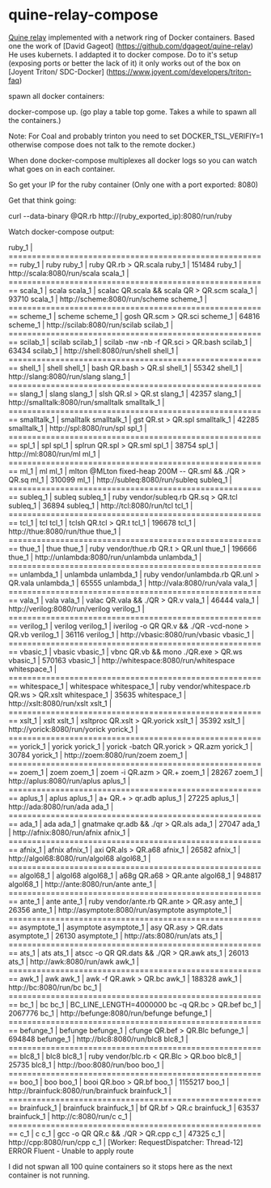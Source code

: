# quine-relay-compose
[Quine relay](https://github.com/mame/quine-relay) implemented with a network ring of Docker containers.
Based one the work of [David Gageot] (https://github.com/dgageot/quine-relay)
He uses kubernets. I addapted it to docker compose. 
Do to it's setup (exposing ports or better the lack of it) it only works 
out of the box on [Joyent Triton/ SDC-Docker] (https://www.joyent.com/developers/triton-faq)

spawn all docker containers:

docker-compose up. (go play a table top gome. Takes a while to spawn all the containers.)

Note: For Coal and probably trinton you need to set DOCKER_TSL_VERIFIY=1 otherwise compose does not talk to the remote docker.)

When done docker-compose multiplexes all docker logs so you can watch what goes on in each container.

So get your IP for the ruby container (Only one with a port exported: 8080)

Get that think going:

curl --data-binary @QR.rb http://(ruby_exported_ip):8080/run/ruby

Watch docker-compose output:

ruby_1       | ========================================================
ruby_1       | ruby
ruby_1       | ruby QR.rb > QR.scala
ruby_1       | 151484
ruby_1       | http://scala:8080/run/scala
scala_1      | ========================================================
scala_1      | scala
scala_1      | scalac QR.scala && scala QR > QR.scm
scala_1      | 93710
scala_1      | http://scheme:8080/run/scheme
scheme_1     | ========================================================
scheme_1     | scheme
scheme_1     | gosh QR.scm > QR.sci
scheme_1     | 64816
scheme_1     | http://scilab:8080/run/scilab
scilab_1     | ========================================================
scilab_1     | scilab
scilab_1     | scilab -nw -nb -f QR.sci > QR.bash
scilab_1     | 63434
scilab_1     | http://shell:8080/run/shell
shell_1      | ========================================================
shell_1      | shell
shell_1      | bash QR.bash > QR.sl
shell_1      | 55342
shell_1      | http://slang:8080/run/slang
slang_1      | ========================================================
slang_1      | slang
slang_1      | slsh QR.sl > QR.st
slang_1      | 42357
slang_1      | http://smalltalk:8080/run/smalltalk
smalltalk_1  | ========================================================
smalltalk_1  | smalltalk
smalltalk_1  | gst QR.st > QR.spl
smalltalk_1  | 42285
smalltalk_1  | http://spl:8080/run/spl
spl_1        | ========================================================
spl_1        | spl
spl_1        | splrun QR.spl > QR.sml
spl_1        | 38754
spl_1        | http://ml:8080/run/ml
ml_1         | ========================================================
ml_1         | ml
ml_1         | mlton @MLton fixed-heap 200M -- QR.sml && ./QR > QR.sq
ml_1         | 310099
ml_1         | http://subleq:8080/run/subleq
subleq_1     | ========================================================
subleq_1     | subleq
subleq_1     | ruby vendor/subleq.rb QR.sq > QR.tcl
subleq_1     | 36894
subleq_1     | http://tcl:8080/run/tcl
tcl_1        | ========================================================
tcl_1        | tcl
tcl_1        | tclsh QR.tcl > QR.t
tcl_1        | 196678
tcl_1        | http://thue:8080/run/thue
thue_1       | ========================================================
thue_1       | thue
thue_1       | ruby vendor/thue.rb QR.t > QR.unl
thue_1       | 196666
thue_1       | http://unlambda:8080/run/unlambda
unlambda_1   | ========================================================
unlambda_1   | unlambda
unlambda_1   | ruby vendor/unlambda.rb QR.unl > QR.vala
unlambda_1   | 65555
unlambda_1   | http://vala:8080/run/vala
vala_1       | ========================================================
vala_1       | vala
vala_1       | valac QR.vala && ./QR > QR.v
vala_1       | 46444
vala_1       | http://verilog:8080/run/verilog
verilog_1    | ========================================================
verilog_1    | verilog
verilog_1    | iverilog -o QR QR.v && ./QR -vcd-none > QR.vb
verilog_1    | 36116
verilog_1    | http://vbasic:8080/run/vbasic
vbasic_1     | ========================================================
vbasic_1     | vbasic
vbasic_1     | vbnc QR.vb && mono ./QR.exe > QR.ws
vbasic_1     | 570163
vbasic_1     | http://whitespace:8080/run/whitespace
whitespace_1 | ========================================================
whitespace_1 | whitespace
whitespace_1 | ruby vendor/whitespace.rb QR.ws > QR.xslt
whitespace_1 | 35635
whitespace_1 | http://xslt:8080/run/xslt
xslt_1       | ========================================================
xslt_1       | xslt
xslt_1       | xsltproc QR.xslt > QR.yorick
xslt_1       | 35392
xslt_1       | http://yorick:8080/run/yorick
yorick_1     | ========================================================
yorick_1     | yorick
yorick_1     | yorick -batch QR.yorick > QR.azm
yorick_1     | 30784
yorick_1     | http://zoem:8080/run/zoem
zoem_1       | ========================================================
zoem_1       | zoem
zoem_1       | zoem -i QR.azm > QR.+
zoem_1       | 28267
zoem_1       | http://aplus:8080/run/aplus
aplus_1      | ========================================================
aplus_1      | aplus
aplus_1      | a+ QR.+ > qr.adb
aplus_1      | 27225
aplus_1      | http://ada:8080/run/ada
ada_1        | ========================================================
ada_1        | ada
ada_1        | gnatmake qr.adb && ./qr > QR.als
ada_1        | 27047
ada_1        | http://afnix:8080/run/afnix
afnix_1      | ========================================================
afnix_1      | afnix
afnix_1      | axi QR.als > QR.a68
afnix_1      | 26582
afnix_1      | http://algol68:8080/run/algol68
algol68_1    | ========================================================
algol68_1    | algol68
algol68_1    | a68g QR.a68 > QR.ante
algol68_1    | 948817
algol68_1    | http://ante:8080/run/ante
ante_1       | ========================================================
ante_1       | ante
ante_1       | ruby vendor/ante.rb QR.ante > QR.asy
ante_1       | 26356
ante_1       | http://asymptote:8080/run/asymptote
asymptote_1  | ========================================================
asymptote_1  | asymptote
asymptote_1  | asy QR.asy > QR.dats
asymptote_1  | 26130
asymptote_1  | http://ats:8080/run/ats
ats_1        | ========================================================
ats_1        | ats
ats_1        | atscc -o QR QR.dats && ./QR > QR.awk
ats_1        | 26013
ats_1        | http://awk:8080/run/awk
awk_1        | ========================================================
awk_1        | awk
awk_1        | awk -f QR.awk > QR.bc
awk_1        | 188328
awk_1        | http://bc:8080/run/bc
bc_1         | ========================================================
bc_1         | bc
bc_1         | BC_LINE_LENGTH=4000000 bc -q QR.bc > QR.bef
bc_1         | 2067776
bc_1         | http://befunge:8080/run/befunge
befunge_1    | ========================================================
befunge_1    | befunge
befunge_1    | cfunge QR.bef > QR.Blc
befunge_1    | 694848
befunge_1    | http://blc8:8080/run/blc8
blc8_1       | ========================================================
blc8_1       | blc8
blc8_1       | ruby vendor/blc.rb < QR.Blc > QR.boo
blc8_1       | 25735
blc8_1       | http://boo:8080/run/boo
boo_1        | ========================================================
boo_1        | boo
boo_1        | booi QR.boo > QR.bf
boo_1        | 1155217
boo_1        | http://brainfuck:8080/run/brainfuck
brainfuck_1  | ========================================================
brainfuck_1  | brainfuck
brainfuck_1  | bf QR.bf > QR.c
brainfuck_1  | 63537
brainfuck_1  | http://c:8080/run/c
c_1          | ========================================================
c_1          | c
c_1          | gcc -o QR QR.c && ./QR > QR.cpp
c_1          | 47325
c_1          | http://cpp:8080/run/cpp
c_1          | [Worker: RequestDispatcher: Thread-12] ERROR Fluent - Unable to apply route

I did not spwan all 100 quine containers so it stops here as the next container is not running.






